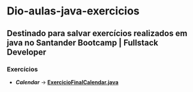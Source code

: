 # Dio-aulas-java-exercicios

## Destinado para salvar exercícios realizados em java no Santander Bootcamp | Fullstack Developer

### __Exercícios__

* ___Calendar___ -> [__ExercicioFinalCalendar.java__](https://github.com/Henrique-dSGP/Dio-aulas-java-exercicios/blob/master/ExercicioFinalCalendar.java)

